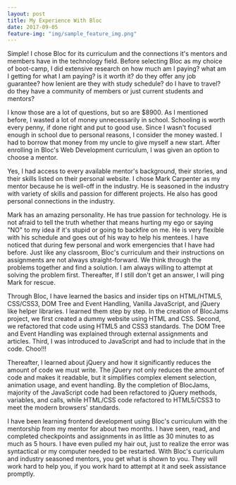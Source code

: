 ```yaml
---
layout: post
title: My Experience With Bloc
date: 2017-09-05
feature-img: "img/sample_feature_img.png"
---
```

Simple! I chose Bloc for its curriculum and the connections it's mentors and members have in the technology field. Before selecting Bloc as my choice of boot-camp, I did extensive research on how much am I paying? what am I getting for what I am paying? is it worth it? do they offer any job guarantee? how lenient are they with study schedule? do I have to travel? do they have a community of members or just current students and mentors?

I know those are a lot of questions, but so are $8900. As I mentioned before, I wasted a lot of money unnecessarily in school. Schooling is worth every penny, if done right and put to good use. Since I wasn't focused enough in school due to personal reasons, I consider the money wasted. I had to borrow that money from my uncle to give myself a new start. After enrolling in Bloc's Web Development curriculum, I was given an option to choose a mentor.

Yes, I had access to every available mentor's background, their stories, and their skills listed on their personal website. I chose Mark Carpenter as my mentor because he is well-off in the industry. He is seasoned in the industry with variety of skills and passion for different projects. He also has good personal connections in the industry.

Mark has an amazing personality. He has true passion for technology. He is not afraid to tell the truth whether that means hurting my ego or saying "NO" to my idea if it's stupid or going to backfire on me. He is very flexible with his schedule and goes out of his way to help his mentees. I have noticed that during few personal and work emergencies that I have had before. Just like any classroom, Bloc's curriculum and their instructions on assignments are not always straight-forward. We think through the problems together and find a solution. I am always willing to attempt at solving the problem first. Thereafter, If I still don't get an answer, I will ping Mark for rescue.

Through Bloc, I have learned the basics and insider tips on HTML/HTML5, CSS/CSS3, DOM Tree and Event Handling, Vanilla JavaScript, and jQuery like helper libraries. I learned them step by step. In the creation of BlocJams project, we first created a dummy website using HTML and CSS. Second, we refactored that code using HTML5 and CSS3 standards. The DOM Tree and Event Handling was explained through external assignments and articles. Third, I was introduced to JavaScript and had to include that in the code. Choo!!!

Thereafter, I learned about jQuery and how it significantly reduces the amount of code we must write. The jQuery not only reduces the amount of code and makes it readable, but it simplifies complex element selection, animation usage, and event handling. By the completion of BlocJams, majority of the JavaScript code had been refactored to jQuery methods, variables, and calls, while HTML/CSS code refactored to HTML5/CSS3 to meet the modern browsers' standards.  

I have been learning frontend development using Bloc's curriculum with the mentorship from my mentor for about two months. I have seen, read, and completed checkpoints and assignments in as little as 30 minutes to as much as 5 hours. I have even pulled my hair out, just to realize the error was syntactical or my computer needed to be restarted. With Bloc's curriculum and industry seasoned mentors, you get what is shown to you. They will work hard to help you, if you work hard to attempt at it and seek assistance promptly.
